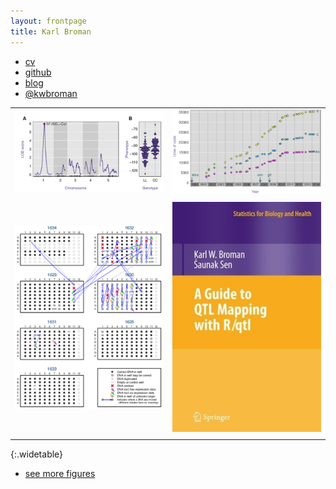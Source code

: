 ```yaml
---
layout: frontpage
title: Karl Broman
---
```


<div class="navbar">
  <div class="navbar-inner">
      <ul class="nav">
          <li><a href="http://kbroman.github.io/assets/broman.pdf">cv</a></li>
          <li><a href="https://github.com/kbroman">github</a></li>
          <li><a href="http://kbroman.wordpress.com">blog</a></li>
          <li><a href="https://twitter.com/kwbroman">@kwbroman</a></li>
      </ul>
  </div>
</div>


|                   |                    |
| :---------------- | -----------------: |
| [![Broman (2014) Fig 1](assets/pubpics/rqtlexper_fig1.png)](pages/pubpics/rqtlexper_fig1.html)              | [![Broman (2014) Fig 2](assets/pubpics/rqtlexper_fig2.png)](pages/pubpics/rqtlexper_fig2.html) |
|                   |                    |
| [![Broman et al. (2013) Fig 7](assets/pubpics/samplemixups_fig7.png)](pages/pubpics/samplemixups_fig7.html) | [![Broman and Sen (2009) cover](assets/pubpics/rqtlbook_cover_sm.jpg)](http://www.rqtl.org/book)  |
|                   |                    |
{:.widetable}


<div class="navbar">
  <div class="navbar-inner">
      <ul class="nav">
          <li><a href="morefigs.html">see more figures</a></li>
      </ul>
  </div>
</div>
